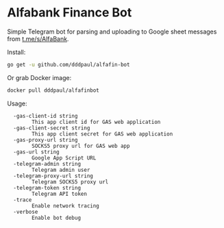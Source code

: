 Alfabank Finance Bot
=========

Simple Telegram bot for parsing and uploading to Google sheet messages from [t.me/s/AlfaBank](https://t.me/s/AlfaBank).

Install:

```bash
go get -u github.com/dddpaul/alfafin-bot
```

Or grab Docker image:

```bash
docker pull dddpaul/alfafinbot
```

Usage:

```
  -gas-client-id string
    	This app client id for GAS web application
  -gas-client-secret string
    	This app client secret for GAS web application
  -gas-proxy-url string
    	SOCKS5 proxy url for GAS web app
  -gas-url string
    	Google App Script URL
  -telegram-admin string
    	Telegram admin user
  -telegram-proxy-url string
    	Telegram SOCKS5 proxy url
  -telegram-token string
    	Telegram API token
  -trace
    	Enable network tracing
  -verbose
    	Enable bot debug
```
